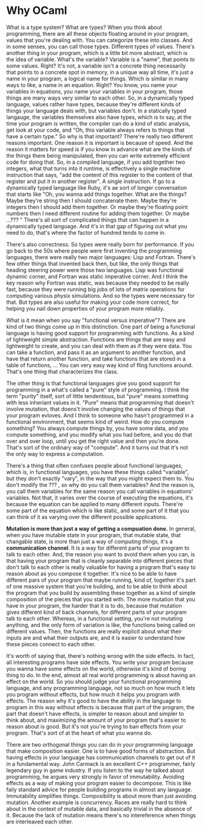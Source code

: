 # Why OCaml

 What is a type system? What are types? When you think about
 programming, there are all these objects floating around in your
 program, values that you're dealing with. You can categorize these
 into classes. And in some senses, you can call those types. Different
 types of values. There's another thing in your program, which is a
 little bit more abstract, which is the idea of variable. What's the
 variable? Variable is a "name", that points to some values. Right?
 It's not, a variable isn't a concrete thing necessarily that points
 to a concrete spot in memory, in a unique way all time, it's just a
 name in your program, a logical name for things. Which is similar in
 many ways to like, a name in an equation. Right? You know, you name
 your variables in equations, you name your variables in your program,
 those things are many ways very similar to each other. So, in a
 dynamically typed language, values rather have types, because they're
 different kinds of things your language deals with, but variables
 don't. In a statically typed langauge, the variables themselves also
 have types, which is to say, at the time your program is written, the
 compiler can do a kind of static analysis, get look at your code, and
 "Oh, this variable always refers to things that have a certain type."
 So why is that important? There're really two different reasons
 important. One reason it is important is because of speed. And the
 reason it matters for speed is if you know in advance what are the
 kinds of the things there being manipulated, then you can write
 extremely efficient code for doing that. So, in a compiled language,
 if you add together two integers, what that turns into it runtime, is
 effectively a single machine instruction that says, "add the content
 of this register to the content of that register and put it in
 another register". A single instruction. If go to a dynamically typed
 language like Ruby, it's ae sort of longer conversation that starts
 like "Oh, you wanna add things together. What are the things? Maybe
 they're string then I should concatenate them. Maybe they're integers
 then I should add them together. Or maybe they're floating point
 numbers then I need different routine for adding them together. Or
 maybe ...??? " There's all sort of complicated things that can happen
 in a dynamically typed language. And it's in that gap of figuring out
 what you need to do, that's where the factor of hundred tends to come
 in.

 There's also correctness. So types were really born for
 performance. If you go back to the 50s where people were first
 inventing the programming languages, there were really two major
 languages: Lisp and Fortran. There's few other things that invented
 back then, but like, the only things that heading steering power were
 those two languages. Lisp was functional dynamic corner, and Fortran
 was static imperative corner. And I think the key reason why Fortran
 was static, was because they needed to be really fast, because they
 were running big jobs of lots of matrix operations for computing
 various physix simulations. And so the types were necessary for
 that. But types are also useful for making your code more correct,
 for helping you nail down properties of your program more reliably.

 What is it mean when you say "functional versus imperative"? There
 are kind of two things come up in this distinction. One part of being
 a functional language is having good support for programming with
 functions. As a kind of lightweight simple abstraction. Functions are
 things that are easy and lightweight to create, and you can deal with
 them as if they were data. You can take a function, and pass it as an
 argument to another function, and have that return another function,
 and take functions that are stored in a table of functions, ... You
 can very easy way kind of fling functions around. That's one thing
 that characterizes the class.

 The other thing is that functional languages give you good support
 for programming in a what's called a "pure" style of programming. I
 think the term "purity" itself, sort of little tendentious, but
 "pure" means something with less inheriant values in it. "Pure" means
 that programming that doesn't involve mutation, that doens't involve
 changing the values of things that your program evloves. And I think
 to someone who hasn't programmed in a functional environment, that
 seems kind of weird. How do you compute something? You always compute
 things by, you have some data, and you compute something, and you
 modify what you had before, and you do that over and over loop, until
 you get the right value and then you're done. That's sort of the
 ordinary way of "compute". And it turns out that it's not the only
 way to express a computation.

 There's a thing that often confuses people about functional
 languages, which is, in functional languages, you have these things
 called "variable", but they don't exactly "vary", in the way that you
 might expect them to. You don't modify the ??? , so why do you call
 them variables? And the reason is, you call them variables for the
 same reason you call variables in equations' variables. Not that, it
 varies over the course of executing the equations, it's because the
 equation can be applied to many different inputs. There're some part
 of the equation which is like static, and some part of it that you
 can think of it as varying over the different possible applications.

 **Mutation is more than just a way of getting a compuation done.** In
 general, when you have mutable state in your program, that mutable
 state, that changable state, is more than just a way of computing
 things, it's a **communication channel**. It is a way for different
 parts of your program to talk to each other. And, the reason you want
 to avoid them when you can, is that having your program that is
 cleanly separable into different pieces that don't talk to each other
 is really valuable for having a program that's easy to reason about
 as you compose it together. It's nice to be able to have different
 pars of your program that maybe running, kind of, together it's part
 of one massive system that you're building, and to be able to think
 about the program that you build by assembling these together as a
 kind of simple composition of the pieces that you started with. The
 more mutation that you have in your program, the harder that it is to
 do, because that mutation gives different kind of back channels, for
 different parts of your program talk to each other. Whereas, in a
 functional setting, you're not mutating anything, and the only form
 of variation is like, the functions being called on different
 values. Then, the functions are really explicit about what their
 inputs are and what their outputs are, and it is easier to understand
 how these pieces connect to each other.

 It's worth of saying that, there's nothing wrong with the side
 effects. In fact, all interesting programs have side effects. You
 write your program because you wanna have some effects on the world,
 otherwise it's kind of boring thing to do. In the end, almost all
 real world programming is about having an effect on the world. So you
 should judge your functional programming language, and any
 programming language, not so much on how much it lets you program
 without effects, but how much it helps you program with effects. The
 reason why it's good to have the ability in the language to program
 in this way without effects is because that part of the program, the
 part that doesn't have effects, is simpler to reason about and
 simpler to think about, and maximizing the amount of your program
 that's easier to reason about is good. But it's not you're trying to
 ban effects from your program. That's sort of at the heart of what
 you wanna do.

 There are two orthogonal things you can do in your programming
 language that make composition easier. One is to have good forms of
 abstraction. But having effects in your language has communication
 channels to get out of it in a fundamental way. John Carmack is an
 excellent C++ programmer, fairly legendary guy in game industry. If
 you listen to the way he talked about programming, he argues very
 strongly in favor of immutability. Avoiding effects as a way of
 making your program easier to decompose. This is like faily standard
 advice for people building programs in almost any
 language. Immutability simplifies things. Composibility is about more
 than just avoiding mutation. Another example is concurrency. Races
 are really hard to think about in the context of mutable data, and
 basically trivial in the absence of it. Because the lack of mutation
 means there's no intereference when things are interleaved each
 other.

